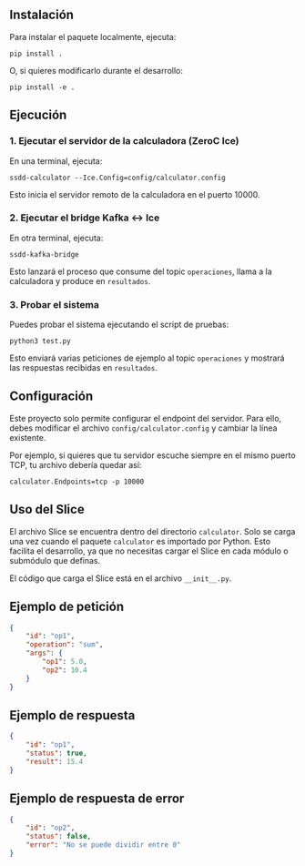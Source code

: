 ## Instalación

Para instalar el paquete localmente, ejecuta:

```
pip install .
```

O, si quieres modificarlo durante el desarrollo:

```
pip install -e .
```

## Ejecución

### 1. Ejecutar el servidor de la calculadora (ZeroC Ice)

En una terminal, ejecuta:

```
ssdd-calculator --Ice.Config=config/calculator.config
```

Esto inicia el servidor remoto de la calculadora en el puerto 10000.

### 2. Ejecutar el bridge Kafka <-> Ice

En otra terminal, ejecuta:

```
ssdd-kafka-bridge
```

Esto lanzará el proceso que consume del topic `operaciones`, llama a la calculadora y produce en `resultados`.

### 3. Probar el sistema

Puedes probar el sistema ejecutando el script de pruebas:

```
python3 test.py
```

Esto enviará varias peticiones de ejemplo al topic `operaciones` y mostrará las respuestas recibidas en `resultados`.

## Configuración

Este proyecto solo permite configurar el endpoint del servidor. Para ello, debes modificar
el archivo `config/calculator.config` y cambiar la línea existente.

Por ejemplo, si quieres que tu servidor escuche siempre en el mismo puerto TCP, tu archivo
debería quedar así:

```
calculator.Endpoints=tcp -p 10000
```

## Uso del Slice

El archivo Slice se encuentra dentro del directorio `calculator`. Solo se carga una vez cuando el paquete
`calculator` es importado por Python. Esto facilita el desarrollo, ya que no necesitas cargar el Slice en cada módulo
o submódulo que definas.

El código que carga el Slice está en el archivo `__init__.py`.

## Ejemplo de petición

```json
{
    "id": "op1",
    "operation": "sum",
    "args": {
        "op1": 5.0,
        "op2": 10.4
    }
}
```

## Ejemplo de respuesta

```json
{
    "id": "op1",
    "status": true,
    "result": 15.4
}
```

## Ejemplo de respuesta de error

```json
{
    "id": "op2",
    "status": false,
    "error": "No se puede dividir entre 0"
}
```

